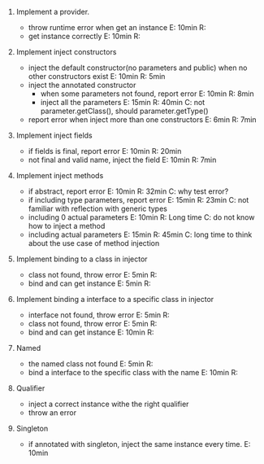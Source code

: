 1. Implement a provider. 
    - throw runtime error when get an instance E: 10min R: 
    - get instance correctly E: 10min R:

2. Implement inject constructors 
    - inject the default constructor(no parameters and public) when no other constructors exist  E: 10min R: 5min
    - inject the annotated constructor 
        - when some parameters not found, report error E: 10min R: 8min
        - inject all the parameters  E: 15min R: 40min C: not parameter.getClass(), should parameter.getType()
    - report error when inject more than one constructors E: 6min R: 7min
    
3. Implement inject fields 
    - if fields is final, report error  E: 10min R: 20min 
    - not final and valid name, inject the field E: 10min R: 7min
    

4. Implement inject methods
    - if abstract, report error E: 10min R: 32min C: why test error?
    - if including type parameters, report error E: 15min R: 23min C: not familiar with reflection with generic types
    - including 0 actual parameters E: 10min R: Long time C: do not know how to inject a method
    - including actual parameters E: 15min R: 45min C: long time to think about the use case of method injection

5. Implement binding to a class in injector
    - class not found, throw error E: 5min R:
    - bind and can get instance E: 5min R: 

6. Implement binding a interface to a specific class in injector
    - interface not found, throw error E: 5min R:
    - class not found, throw error E: 5min R:
    - bind and can get instance E: 10min R:
    

7. Named 
    - the named class not found E: 5min R:
    - bind a interface to the specific class with the name E: 10min R:


8. Qualifier 
    - inject a correct instance withe the right qualifier 
    - throw an error 

9. Singleton 
    - if annotated with singleton, inject the same instance every time. E: 10min
